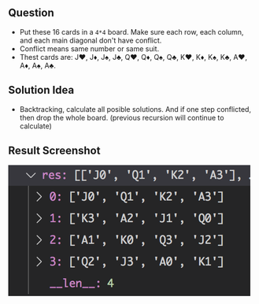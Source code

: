 ## Question


- Put these 16 cards in a `4*4` board. Make sure each row, each column, and each main diagonal don't have conflict.
- Conflict means same number or same suit.
- Thest cards are: J♥️, J♦️, J♠️, J♣️, Q♥️, Q♦️, Q♠️, Q♣️, K♥️, K♦️, K♠️, K♣️, A♥️, A♦️, A♠️, A♣️.


## Solution Idea

- Backtracking, calculate all posible solutions. And if one step conflicted, then drop the whole board. (previous recursion will continue to calculate)


## Result Screenshot
![screenshot](./run.png)
